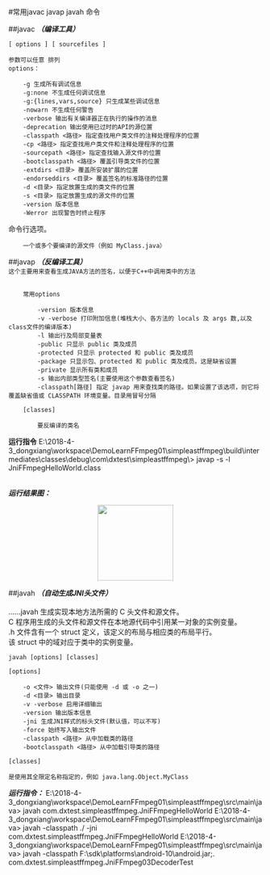 #常用javac javap javah 命令

##javac
***（编译工具）***
<br>
```
[ options ] [ sourcefiles ]

参数可以任意 排列
options：

    -g 生成所有调试信息
    -g:none 不生成任何调试信息
    -g:{lines,vars,source} 只生成某些调试信息
    -nowarn 不生成任何警告
    -verbose 输出有关编译器正在执行的操作的消息
    -deprecation 输出使用已过时的API的源位置
    -classpath <路径> 指定查找用户类文件的注释处理程序的位置
    -cp <路径> 指定查找用户类文件和注释处理程序的位置
    -sourcepath <路径> 指定查找输入源文件的位置
    -bootclasspath <路径> 覆盖引导类文件的位置
    -extdirs <目录> 覆盖所安装扩展的位置
    -endorseddirs <目录> 覆盖签名的标准路径的位置
    -d <目录> 指定放置生成的类文件的位置
    -s <目录> 指定放置生成的源文件的位置
    -version 版本信息
    -Werror 出现警告时终止程序
```
命令行选项。

```sourcefiles
    一个或多个要编译的源文件（例如 MyClass.java）
```

##javap
***（反编译工具）***
<br>
```这个主要用来查看生成JAVA方法的签名，以便于C++中调用类中的方法```
<br>
``` javap [options] [classes]

    常用options

        -version 版本信息
        -v -verbose 打印附加信息(堆栈大小、各方法的 locals 及 args 数,以及class文件的编译版本)
        -l 输出行及局部变量表
        -public 只显示 public 类及成员
        -protected 只显示 protected 和 public 类及成员
        -package 只显示包、protected 和 public 类及成员。这是缺省设置
        -private 显示所有类和成员
        -s 输出内部类型签名(主要使用这个参数查看签名)
        -classpath[路径] 指定 javap 用来查找类的路径。如果设置了该选项，则它将覆盖缺省值或 CLASSPATH 环境变量。目录用冒号分隔

    [classes]

        要反编译的类名
 ```
 <p>
 <b>运行指令</b>
 E:\2018-4-3_dongxiang\workspace\DemoLearnFFmpeg01\simpleastffmpeg\build\intermediates\classes\debug\com\dxtest\simpleastffmpeg\> javap -s -l JniFFmpegHelloWorld.class


 </p>


<br>***运行结果图：***
<div width="150" height="150"  align=center>
    <img width="150" height="150" src="/readme-src/javap.png"/>
</div>


##javah
***（自动生成JNI头文件）***
<br>
<br>......javah 生成实现本地方法所需的 C 头文件和源文件。
<br>C 程序用生成的头文件和源文件在本地源代码中引用某一对象的实例变量。
<br>.h 文件含有一个 struct 定义，该定义的布局与相应类的布局平行。
<br>该 struct 中的域对应于类中的实例变量。
```
javah [options] [classes]

[options]

    -o <文件> 输出文件(只能使用 -d 或 -o 之一)
    -d <目录> 输出目录
    -v -verbose 启用详细输出
    -version 输出版本信息
    -jni 生成JNI样式的标头文件(默认值，可以不写)
    -force 始终写入输出文件
    -classpath <路径> 从中加载类的路径
    -bootclasspath <路径> 从中加载引导类的路径

[classes]

是使用其全限定名称指定的，例如 java.lang.Object.MyClass

```

***运行指令：***
E:\2018-4-3_dongxiang\workspace\DemoLearnFFmpeg01\simpleastffmpeg\src\main\java>  javah  com.dxtest.simpleastffmpeg.JniFFmpegHelloWorld
E:\2018-4-3_dongxiang\workspace\DemoLearnFFmpeg01\simpleastffmpeg\src\main\java>  javah -classpath ./ -jni com.dxtest.simpleastffmpeg.JniFFmpegHelloWorld
E:\2018-4-3_dongxiang\workspace\DemoLearnFFmpeg01\simpleastffmpeg\src\main\java> javah -classpath F:\sdk\platforms\android-10\android.jar;. com.dxtest.simpleastffmpeg.JniFFmpeg03DecoderTest



